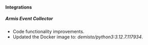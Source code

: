 #### Integrations

##### Armis Event Collector
- Code functionality improvements.
- Updated the Docker image to: *demisto/python3:3.12.7.117934*.